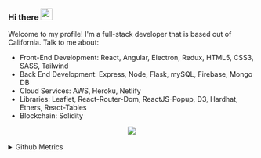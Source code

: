 ### Hi there <img src="https://raw.githubusercontent.com/MartinHeinz/MartinHeinz/master/wave.gif" height="24px" width="24px">

Welcome to my profile! I'm a full-stack developer that is based out of California. Talk to me about: 
* Front-End Development: React, Angular, Electron, Redux, HTML5, CSS3, SASS, Tailwind
* Back End Development: Express, Node, Flask, mySQL, Firebase, Mongo DB
* Cloud Services: AWS, Heroku, Netlify
* Libraries: Leaflet, React-Router-Dom, ReactJS-Popup, D3, Hardhat, Ethers, React-Tables 
* Blockchain: Solidity

<p align="center">
  <a href="https://skillicons.dev">
    <img src="https://skillicons.dev/icons?i=react,angular,html,css,sass,tailwind,py,js,ts,nodejs,mysql,firebase,mongodb,git&perline=7"/>
  </a>
</p>
                                                                                                                                           
<details>
<summary>Github Metrics</summary>

<p align="center">
    <img src="/github-metrics.svg" />
</p>
</details>
